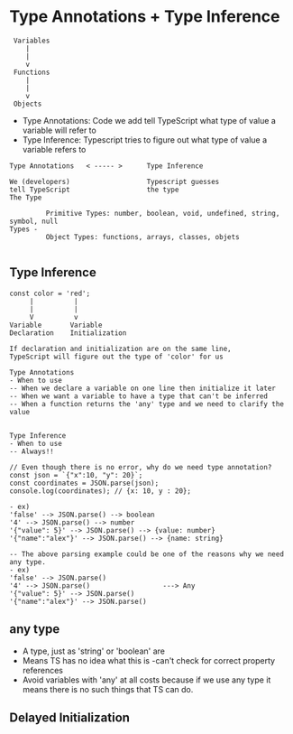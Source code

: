 # Type Annotations + Type Inference

```
 Variables
    |
    |
    v
 Functions
    |
    |
    v
 Objects
```

- Type Annotations: Code we add tell TypeScript what type of value a variable will refer to
- Type Inference: Typescript tries to figure out what type of value a variable refers to

```
Type Annotations   < ----- >      Type Inference
 
We (developers)                   Typescript guesses 
tell TypeScript                   the type
The Type
```

```
         Primitive Types: number, boolean, void, undefined, string, symbol, null
Types -
         Object Types: functions, arrays, classes, objets
        
```

## Type Inference

```
const color = 'red';
     |          |
     |          |
     V          v
Variable       Variable
Declaration    Initialization

If declaration and initialization are on the same line,
TypeScript will figure out the type of 'color' for us
```


```
Type Annotations
- When to use
-- When we declare a variable on one line then initialize it later
-- When we want a variable to have a type that can't be inferred
-- When a function returns the 'any' type and we need to clarify the value


Type Inference
- When to use
-- Always!!
```

``` 
// Even though there is no error, why do we need type annotation?
const json = `{"x":10, "y": 20}`;
const coordinates = JSON.parse(json);
console.log(coordinates); // {x: 10, y : 20};

- ex)
'false' --> JSON.parse() --> boolean
'4' --> JSON.parse() --> number
'{"value": 5}' --> JSON.parse() --> {value: number}
'{"name":"alex"}' --> JSON.parse() --> {name: string}

-- The above parsing example could be one of the reasons why we need any type.
- ex)
'false' --> JSON.parse()
'4' --> JSON.parse()                  ---> Any
'{"value": 5}' --> JSON.parse() 
'{"name":"alex"}' --> JSON.parse() 

```

## any type
- A type, just as 'string' or 'boolean' are
- Means TS has no idea what this is -can't check for correct property references
- Avoid variables with 'any' at all costs because if we use any type it means there is no such things that TS can do.

## Delayed Initialization
